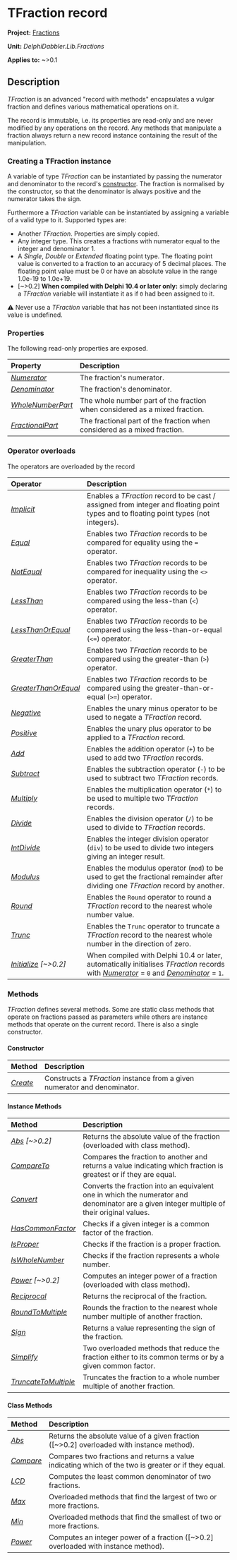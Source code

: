 # TFraction record

**Project:** [Fractions](../API.md)

**Unit:** _DelphiDabbler.Lib.Fractions_

**Applies to:** ~>0.1

## Description

_TFraction_ is an advanced "record with methods" encapsulates a vulgar fraction and defines various mathematical operations on it.

The record is immutable, i.e. its properties are read-only and are never modified by any operations on the record. Any methods that manipulate a fraction always return a new record instance containing the result of the manipulation.

### Creating a TFraction instance

A variable of type _TFraction_ can be instantiated by passing the numerator and denominator to the record's [constructor](./TFraction-Create.md). The fraction is normalised by the constructor, so that the denominator is always positive and the numerator takes the sign.

Furthermore a _TFraction_ variable can be instantiated by assigning a variable of a valid type to it. Supported types are:

* Another _TFraction_. Properties are simply copied.
* Any integer type. This creates a fractions with numerator equal to the integer and denominator 1.
* A _Single_, _Double_ or _Extended_ floating point type. The floating point value is converted to a fraction to an accuracy of 5 decimal places. The floating point value must be 0 or have an absolute value in the range 1.0e-19 to 1.0e+19.
* [~>0.2] **When compiled with Delphi 10.4 or later only:** simply declaring a _TFraction_ variable will instantiate it as if `0` had been assigned to it.

⚠️ Never use a _TFraction_ variable that has not been instantiated since its value is undefined.

### Properties

The following read-only properties are exposed.

| Property | Description |
|:---------|:------------|
| [_Numerator_](./TFraction-Numerator.md) | The fraction's numerator. |
| [_Denominator_](./TFraction-Denominator.md) | The fraction's denominator. |
| [_WholeNumberPart_](./TFraction-WholeNumberPart.md) | The whole number part of the fraction when considered as a mixed fraction. |
| [_FractionalPart_](./TFraction-FractionalPart.md) | The fractional part of the fraction when considered as a mixed fraction. |

### Operator overloads

The operators are overloaded by the record

| Operator | Description |
|:---------|:------------|
| [_Implicit_](./TFraction-Implicit.md) | Enables a _TFraction_ record to be cast / assigned from integer and floating point types and to floating point types (not integers). |
| [_Equal_](./TFraction-Equal.md) | Enables two _TFraction_ records to be compared for equality using the `=` operator. |
| [_NotEqual_](./TFraction-NotEqual.md) | Enables two _TFraction_ records to be compared for inequality using the `<>` operator. |
| [_LessThan_](./TFraction-LessThan.md) | Enables two _TFraction_ records to be compared using the less-than (`<`) operator.  |
| [_LessThanOrEqual_](./TFraction-LessThanOrEqual.md) | Enables two _TFraction_ records to be compared using the less-than-or-equal (`<=`) operator.  |
| [_GreaterThan_](./TFraction-GreaterThan.md) | Enables two _TFraction_ records to be compared using the greater-than (`>`) operator.  |
| [_GreaterThanOrEqual_](./TFraction-GreaterThanOrEqual.md) | Enables two _TFraction_ records to be compared using the greater-than-or-equal (`>=`) operator.  |
| [_Negative_](./TFraction-Negative.md) | Enables the unary minus operator to be used to negate a _TFraction_ record.  |
| [_Positive_](./TFraction-Positive.md) | Enables the unary plus operator to be applied to a _TFraction_ record.  |
| [_Add_](./TFraction-Add.md) | Enables the addition operator (`+`) to be used to add two _TFraction_ records. |
| [_Subtract_](./TFraction-Subtract.md) | Enables the subtraction operator (`-`) to be used to subtract two _TFraction_ records. |
| [_Multiply_](./TFraction-Multiply.md) | Enables the multiplication operator (`*`) to be used to multiple two _TFraction_ records.  |
| [_Divide_](./TFraction-Divide.md) | Enables the division operator (`/`) to be used to divide to _TFraction_ records.  |
| [_IntDivide_](./TFraction-IntDivide.md) | Enables the integer division operator (`div`) to be used to divide two integers giving an integer result. |
| [_Modulus_](./TFraction-Modulus.md) | Enables the modulus operator (`mod`) to be used to get the fractional remainder after dividing one _TFraction_ record by another.  |
| [_Round_](./TFraction-Round.md) | Enables the `Round` operator to round a _TFraction_ record to the nearest whole number value.  |
| [_Trunc_](./TFraction-Trunc.md) | Enables the `Trunc` operator to truncate a _TFraction_ record to the nearest whole number in the direction of zero. |
| _[Initialize](./TFraction-Initialize.md) [~>0.2]_ | When compiled with Delphi 10.4 or later, automatically initialises _TFraction_ records with _[Numerator](./TFraction-Numerator.md)_ = `0` and _[Denominator](./TFraction-Denominator.md)_ = `1`. |

### Methods

_TFraction_ defines several methods. Some are static class methods that operate on fractions passed as parameters while others are instance methods that operate on the current record. There is also a single constructor.

#### Constructor

| Method | Description |
|:-------|:------------|
| [_Create_](./TFraction-Create.md) | Constructs a _TFraction_ instance from a given numerator and denominator.  |

#### Instance Methods

| Method | Description |
|:-------|:------------|
| _[Abs](./TFraction-Abs.md) [~>0.2]_ | Returns the absolute value of the fraction (overloaded with class method). |
| [_CompareTo_](./TFraction-CompareTo.md) | Compares the fraction to another and returns a value indicating which fraction is greatest or if they are equal. |
| [_Convert_](./TFraction-Convert.md) | Converts the fraction into an equivalent one in which the numerator and denominator are a given integer multiple of their original values. |
| [_HasCommonFactor_](./TFraction-HasCommonFactor.md) | Checks if a given integer is a common factor of the fraction. |
| [_IsProper_](./TFraction-IsProper.md) | Checks if the fraction is a proper fraction. |
| [_IsWholeNumber_](./TFraction-IsWholeNumber.md) | Checks if the fraction represents a whole number. |
| _[Power](./TFraction-Power.md) [~>0.2]_ | Computes an integer power of a fraction (overloaded with class method). |
| [_Reciprocal_](./TFraction-Reciprocal.md) | Returns the reciprocal of the fraction. |
| [_RoundToMultiple_](./TFraction-RoundToMultiple.md) | Rounds the fraction to the nearest whole number multiple of another fraction. |
| [_Sign_](./TFraction-Sign.md) | Returns a value representing the sign of the fraction.  |
| [_Simplify_](./TFraction-Simplify.md) | Two overloaded methods that reduce the fraction either to its common terms or by a given common factor. |
| [_TruncateToMultiple_](./TFraction-TruncateToMultiple.md) | Truncates the fraction to a whole number multiple of another fraction. |

#### Class Methods

| Method | Description |
|:-------|:------------|
| [_Abs_](./TFraction-Abs.md) | Returns the absolute value of a given fraction ([~>0.2] overloaded with instance method). |
| [_Compare_](./TFraction-Compare.md) | Compares two fractions and returns a value indicating which of the two is greater or if they equal. |
| [_LCD_](./TFraction-LCD.md) | Computes the least common denominator of two fractions. |
| [_Max_](./TFraction-Max.md) | Overloaded methods that find the largest of two or more fractions. |
| [_Min_](./TFraction-Min.md) | Overloaded methods that find the smallest of two or more fractions. |
| [_Power_](./TFraction-Power.md) | Computes an integer power of a fraction ([~>0.2] overloaded with instance method). |
